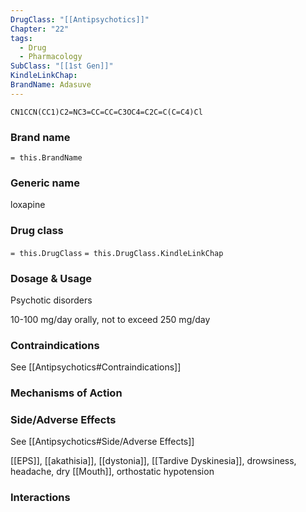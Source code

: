 ```yaml
---
DrugClass: "[[Antipsychotics]]"
Chapter: "22"
tags:
  - Drug
  - Pharmacology
SubClass: "[[1st Gen]]"
KindleLinkChap: 
BrandName: Adasuve
---
```

```smiles
CN1CCN(CC1)C2=NC3=CC=CC=C3OC4=C2C=C(C=C4)Cl
```

### Brand name
`= this.BrandName`
### Generic name
loxapine
### Drug class 
`= this.DrugClass`
	`= this.DrugClass.KindleLinkChap`
### Dosage & Usage
Psychotic disorders

10-100 mg/day orally, not to exceed 250 mg/day
### Contraindications
See [[Antipsychotics#Contraindications]]

### Mechanisms of Action

### Side/Adverse Effects
See [[Antipsychotics#Side/Adverse Effects]]

[[EPS]], [[akathisia]], [[dystonia]], [[Tardive Dyskinesia]], drowsiness, headache, dry [[Mouth]], orthostatic hypotension
### Interactions

